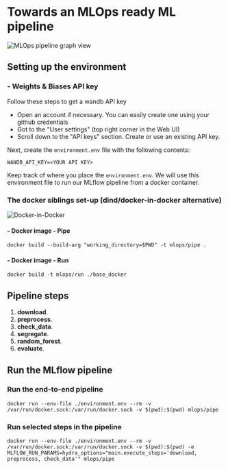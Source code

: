 # Towards an MLOps ready ML pipeline

![MLOps pipeline graph view](https://live.staticflickr.com/65535/51786424000_445a7e975a_o.jpg)

## Setting up the environment
### - Weights & Biases API key
Follow these steps to get a wandb API key
* Open an account if necessary. You can easily create one using your github credentials
* Got to the "User settings" (top right corner in the Web UI)
* Scroll down to the "API keys" section. Create or use an existing API key. 

Next, create the ```environment.env``` file with the following contents:

```WANDB_API_KEY=<YOUR API KEY>```

Keep track of where you place the ```environment.env```. We will use this environment file to run our MLflow pipeline from 
a docker container. 

### The docker siblings set-up (dind/docker-in-docker alternative)

![Docker-in-Docker](https://live.staticflickr.com/65535/51787916879_c90c62e497_o.jpg)

#### - Docker image - Pipe
```docker build --build-arg "working_directory=$PWD" -t mlops/pipe .```
#### - Docker image - Run
```docker build -t mlops/run ./base_docker```



## Pipeline steps

1. **download**.
2. **preprocess**.
3. **check_data**.
4. **segregate**.
5. **random_forest**.
6. **evaluate**.


## Run the MLflow pipeline
### Run the end-to-end pipeline
```docker run --env-file ./environment.env --rm -v /var/run/docker.sock:/var/run/docker.sock -v $(pwd):$(pwd) mlops/pipe```

### Run selected steps in the pipeline
```docker run --env-file ./environment.env --rm -v /var/run/docker.sock:/var/run/docker.sock -v $(pwd):$(pwd) -e MLFLOW_RUN_PARAMS=hydra_options="main.execute_steps='download, preprocess, check_data'" mlops/pipe```

